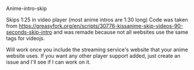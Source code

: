 Anime-intro-skip

Skips 1:25 in video player (most anime intros are 1:30 long)
Code was taken from https://greasyfork.org/en/scripts/30776-kissanime-skip-videos-90-seconds-skip-intro
and was remade because not all websites use the same tags for videojs.

Will work once you include the streaming service's website that your anime website uses.
If you want any other player support added, just create an issue and I'll see if I can work on it.
